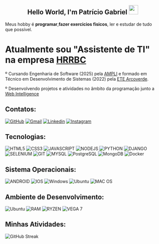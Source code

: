 ## <center>Hello World, I'm Patrício Gabriel <img src=https://raw.githubusercontent.com/TheDudeThatCode/TheDudeThatCode/master/Assets/Earth.gif width="30">

Meus hobby é **programar**,**fazer exercicios fisicos**, ler e estudar de tudo que possível.
  
  # Atualmente sou "Assistente de TI" na empresa [HRRBC](http://www.hrrbc.org.br/)

º Cursando Engenharia de Software (2025) pela [AMPLI](https://www.ampli.com.br/) e formado em Técnico em Desenvolvimento de Sistemas (2022) pela [ETE Arcoverde](https://avaetearcoverde.com.br/).

º Desenvolvendo projetos e atividades no âmbito da programação junto a [Web Intelligence](https://www.linkedin.com/company/web-intelligence-arcoverde/)

## Contatos:

[![GitHub](https://img.shields.io/badge/Github-100000?style=for-the-badge&logo=github&logoColor=white)](https://github.com/lucenasoft)
[![Gmail](https://img.shields.io/badge/-Gmail-FF0000?style=for-the-badge&labelColor=FF0000&logo=gmail&logoColor=white)](mailto:getugbr@gmail.com?subject=[GitHub]%20Acabei%20de%20ver%20o%20seu%20GitHub)
[![Linkedin](https://img.shields.io/badge/-Linkedin-0e76a8?style=for-the-badge&logo=Linkedin&logoColor=white)](https://www.linkedin.com/in/lucenasoft/)
[![Instagram](https://img.shields.io/badge/instagram-E4405F.svg?style=for-the-badge&logo=instagram&logoColor=white)](https://www.instagram.com/glucena77/)
  

## Tecnologias:

![HTML5](https://img.shields.io/badge/HTML5-E34F26?style=for-the-badge&logo=html5&logoColor=white)
![CSS3](https://img.shields.io/badge/CSS3-1572B6?style=for-the-badge&logo=css3&logoColor=white)
![JAVASCRIPT](https://img.shields.io/badge/JavaScript-FFC000?style=for-the-badge&logo=javascript&logoColor=black)
![NODEJS](https://img.shields.io/badge/Node.js-43853d?style=for-the-badge&logo=node.js&logoColor=white)
![PYTHON](https://img.shields.io/badge/Python-1572B6?style=for-the-badge&logo=Python&logoColor=white)
![DJANGO](https://img.shields.io/badge/django-3a7435?style=for-the-badge&logo=django&logoColor=white)
![SELENIUM](https://img.shields.io/badge/Selenium-5fb358?style=for-the-badge&logo=Selenium&logoColor=white)
![GIT](https://img.shields.io/badge/GIT-E44C30?style=for-the-badge&logo=git&logoColor=white)
![MYSQL](https://img.shields.io/badge/MySQL-005C84?style=for-the-badge&logo=mysql&logoColor=white)
![PostgreSQL](https://img.shields.io/badge/PostgreSQL-4169E1?logo=postgresql&logoColor=fff&style=for-the-badge)
![MongoDB](https://img.shields.io/badge/MongoDB-023430?logo=mongodb&logoColor=fff&style=for-the-badge)
![Docker](https://img.shields.io/badge/Docker-066da5?logo=docker&logoColor=fff&style=for-the-badge)

## Sistema Operacionais:

![ANDROID](https://img.shields.io/badge/Android-3DDC84?style=for-the-badge&logo=android&logoColor=white)
![IOS](https://img.shields.io/badge/iOS-000000?style=for-the-badge&logo=ios&logoColor=white)
![Windows](https://img.shields.io/badge/Windows-0078D6?style=for-the-badge&logo=windows&logoColor=white)
![Ubuntu](https://img.shields.io/badge/Ubuntu-E95420?style=for-the-badge&logo=ubuntu&logoColor=white)
![MAC OS](https://img.shields.io/badge/mac%20os-000000?style=for-the-badge&logo=macos&logoColor=F0F0F0)

## Ambiente de Desenvolvimento:

![Ubuntu](https://img.shields.io/badge/Ubuntu-E95420?style=for-the-badge&logo=ubuntu&logoColor=white)
![RAM](https://img.shields.io/badge/RAM-8GB-%230071C5.svg?&style=for-the-badge&logoColor=white)
![RYZEN](https://img.shields.io/badge/AMD-Ryzen_5500U-cc0000?style=for-the-badge&logo=amd&logoColor=white)
![VEGA 7](https://img.shields.io/badge/AMD-VEGA_7-cc0000?style=for-the-badge&logo=AMD&logoColor=white)
<br/>

## Minhas Atividades:

![GitHub Streak](http://github-readme-streak-stats.herokuapp.com?user=lucenasoft&theme=elegant&hide_border=true&background=232323)

